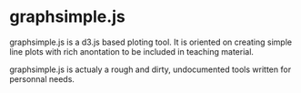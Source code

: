 graphsimple.js
==============

graphsimple.js is a d3.js based ploting tool. It is oriented on creating simple line plots with rich anontation to be included in teaching material.

graphsimple.js is actualy a rough and dirty, undocumented tools written for personnal needs.
